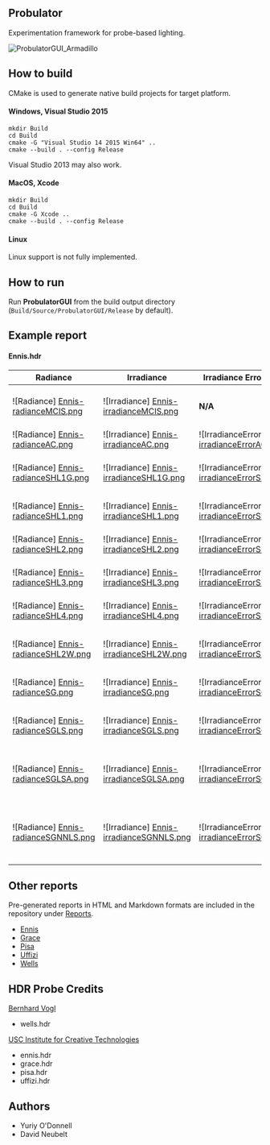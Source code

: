 Probulator
----------

Experimentation framework for probe-based lighting.

![ProbulatorGUI_Armadillo](https://github.com/kayru/Probulator/raw/master/Screenshots/ProbulatorGUI_Armadillo.jpg)

How to build
------------

CMake is used to generate native build projects for target platform. 

#### Windows, Visual Studio 2015 ####

	mkdir Build
	cd Build
	cmake -G "Visual Studio 14 2015 Win64" ..
	cmake --build . --config Release

Visual Studio 2013 may also work.

#### MacOS, Xcode ####

	mkdir Build
	cd Build
	cmake -G Xcode ..
	cmake --build . --config Release

#### Linux ####

Linux support is not fully implemented.

How to run
----------

Run **ProbulatorGUI** from the build output directory (`Build/Source/ProbulatorGUI/Release` by default).

Example report
--------------

#### Ennis.hdr ####

| Radiance | Irradiance  | Irradiance Error (sMAPE) | Mode
| --- | ---  | --- | ---
| ![Radiance] [Ennis-radianceMCIS.png]| ![Irradiance] [Ennis-irradianceMCIS.png] | **N/A** | Monte Carlo <br>[Importance Sampling]<br>**Reference**
| ![Radiance] [Ennis-radianceAC.png]| ![Irradiance] [Ennis-irradianceAC.png]| ![IrradianceError] [Ennis-irradianceErrorAC.png] | Ambient Cube
| ![Radiance] [Ennis-radianceSHL1G.png]| ![Irradiance] [Ennis-irradianceSHL1G.png]| ![IrradianceError] [Ennis-irradianceErrorSHL1G.png] | Spherical Harmonics L1 <br>[Geomerics]
| ![Radiance] [Ennis-radianceSHL1.png]| ![Irradiance] [Ennis-irradianceSHL1.png]| ![IrradianceError] [Ennis-irradianceErrorSHL1.png] | Spherical Harmonics L1
| ![Radiance] [Ennis-radianceSHL2.png]| ![Irradiance] [Ennis-irradianceSHL2.png]| ![IrradianceError] [Ennis-irradianceErrorSHL2.png] | Spherical Harmonics L2
| ![Radiance] [Ennis-radianceSHL3.png]| ![Irradiance] [Ennis-irradianceSHL3.png]| ![IrradianceError] [Ennis-irradianceErrorSHL3.png] | Spherical Harmonics L3
| ![Radiance] [Ennis-radianceSHL4.png]| ![Irradiance] [Ennis-irradianceSHL4.png]| ![IrradianceError] [Ennis-irradianceErrorSHL4.png] | Spherical Harmonics L4
| ![Radiance] [Ennis-radianceSHL2W.png]| ![Irradiance] [Ennis-irradianceSHL2W.png]| ![IrradianceError] [Ennis-irradianceErrorSHL2W.png] | Spherical Harmonics L2 <br>[Windowed]
| ![Radiance] [Ennis-radianceSG.png]| ![Irradiance] [Ennis-irradianceSG.png]| ![IrradianceError] [Ennis-irradianceErrorSG.png] | Spherical Gaussians <br>[Naive]
| ![Radiance] [Ennis-radianceSGLS.png]| ![Irradiance] [Ennis-irradianceSGLS.png]| ![IrradianceError] [Ennis-irradianceErrorSGLS.png] | Spherical Gaussians <br>[Least Squares]
| ![Radiance] [Ennis-radianceSGLSA.png]| ![Irradiance] [Ennis-irradianceSGLSA.png]| ![IrradianceError] [Ennis-irradianceErrorSGLSA.png] | Spherical Gaussians <br>[Least Squares + Ambient]
| ![Radiance] [Ennis-radianceSGNNLS.png]| ![Irradiance] [Ennis-irradianceSGNNLS.png]| ![IrradianceError] [Ennis-irradianceErrorSGNNLS.png] | Spherical Gaussians <br>[Non-Negative Least Squares]

[Ennis-radianceMCIS.png]: https://github.com/kayru/Probulator/raw/master/Reports/Ennis/radianceMCIS.png
[Ennis-irradianceMCIS.png]: https://github.com/kayru/Probulator/raw/master/Reports/Ennis/irradianceMCIS.png
[Ennis-radianceAC.png]: https://github.com/kayru/Probulator/raw/master/Reports/Ennis/radianceAC.png
[Ennis-irradianceAC.png]: https://github.com/kayru/Probulator/raw/master/Reports/Ennis/irradianceAC.png
[Ennis-irradianceErrorAC.png]: https://github.com/kayru/Probulator/raw/master/Reports/Ennis/irradianceErrorAC.png
[Ennis-radianceSHL1G.png]: https://github.com/kayru/Probulator/raw/master/Reports/Ennis/radianceSHL1G.png
[Ennis-irradianceSHL1G.png]: https://github.com/kayru/Probulator/raw/master/Reports/Ennis/irradianceSHL1G.png
[Ennis-irradianceErrorSHL1G.png]: https://github.com/kayru/Probulator/raw/master/Reports/Ennis/irradianceErrorSHL1G.png
[Ennis-radianceSHL1.png]: https://github.com/kayru/Probulator/raw/master/Reports/Ennis/radianceSHL1.png
[Ennis-irradianceSHL1.png]: https://github.com/kayru/Probulator/raw/master/Reports/Ennis/irradianceSHL1.png
[Ennis-irradianceErrorSHL1.png]: https://github.com/kayru/Probulator/raw/master/Reports/Ennis/irradianceErrorSHL1.png
[Ennis-radianceSHL2.png]: https://github.com/kayru/Probulator/raw/master/Reports/Ennis/radianceSHL2.png
[Ennis-irradianceSHL2.png]: https://github.com/kayru/Probulator/raw/master/Reports/Ennis/irradianceSHL2.png
[Ennis-irradianceErrorSHL2.png]: https://github.com/kayru/Probulator/raw/master/Reports/Ennis/irradianceErrorSHL2.png
[Ennis-radianceSHL3.png]: https://github.com/kayru/Probulator/raw/master/Reports/Ennis/radianceSHL3.png
[Ennis-irradianceSHL3.png]: https://github.com/kayru/Probulator/raw/master/Reports/Ennis/irradianceSHL3.png
[Ennis-irradianceErrorSHL3.png]: https://github.com/kayru/Probulator/raw/master/Reports/Ennis/irradianceErrorSHL3.png
[Ennis-radianceSHL4.png]: https://github.com/kayru/Probulator/raw/master/Reports/Ennis/radianceSHL4.png
[Ennis-irradianceSHL4.png]: https://github.com/kayru/Probulator/raw/master/Reports/Ennis/irradianceSHL4.png
[Ennis-irradianceErrorSHL4.png]: https://github.com/kayru/Probulator/raw/master/Reports/Ennis/irradianceErrorSHL4.png
[Ennis-radianceSHL2W.png]: https://github.com/kayru/Probulator/raw/master/Reports/Ennis/radianceSHL2W.png
[Ennis-irradianceSHL2W.png]: https://github.com/kayru/Probulator/raw/master/Reports/Ennis/irradianceSHL2W.png
[Ennis-irradianceErrorSHL2W.png]: https://github.com/kayru/Probulator/raw/master/Reports/Ennis/irradianceErrorSHL2W.png
[Ennis-radianceSG.png]: https://github.com/kayru/Probulator/raw/master/Reports/Ennis/radianceSG.png
[Ennis-irradianceSG.png]: https://github.com/kayru/Probulator/raw/master/Reports/Ennis/irradianceSG.png
[Ennis-irradianceErrorSG.png]: https://github.com/kayru/Probulator/raw/master/Reports/Ennis/irradianceErrorSG.png
[Ennis-radianceSGLS.png]: https://github.com/kayru/Probulator/raw/master/Reports/Ennis/radianceSGLS.png
[Ennis-irradianceSGLS.png]: https://github.com/kayru/Probulator/raw/master/Reports/Ennis/irradianceSGLS.png
[Ennis-irradianceErrorSGLS.png]: https://github.com/kayru/Probulator/raw/master/Reports/Ennis/irradianceErrorSGLS.png
[Ennis-radianceSGLSA.png]: https://github.com/kayru/Probulator/raw/master/Reports/Ennis/radianceSGLSA.png
[Ennis-irradianceSGLSA.png]: https://github.com/kayru/Probulator/raw/master/Reports/Ennis/irradianceSGLSA.png
[Ennis-irradianceErrorSGLSA.png]: https://github.com/kayru/Probulator/raw/master/Reports/Ennis/irradianceErrorSGLSA.png
[Ennis-radianceSGNNLS.png]: https://github.com/kayru/Probulator/raw/master/Reports/Ennis/radianceSGNNLS.png
[Ennis-irradianceSGNNLS.png]: https://github.com/kayru/Probulator/raw/master/Reports/Ennis/irradianceSGNNLS.png
[Ennis-irradianceErrorSGNNLS.png]: https://github.com/kayru/Probulator/raw/master/Reports/Ennis/irradianceErrorSGNNLS.png

Other reports
-------------

Pre-generated reports in HTML and Markdown formats are included in the repository under [Reports](https://github.com/kayru/Probulator/tree/master/Reports).

* [Ennis](https://github.com/kayru/Probulator/blob/master/Reports/Ennis/report.md)
* [Grace](https://github.com/kayru/Probulator/blob/master/Reports/Grace/report.md)
* [Pisa](https://github.com/kayru/Probulator/blob/master/Reports/Pisa/report.md)
* [Uffizi](https://github.com/kayru/Probulator/blob/master/Reports/Uffizi/report.md)
* [Wells](https://github.com/kayru/Probulator/blob/master/Reports/Wells/report.md)

HDR Probe Credits
-----------------

[Bernhard Vogl](http://dativ.at/lightprobes)

 - wells.hdr

[USC Institute for Creative Technologies](http://gl.ict.usc.edu/Data/HighResProbes)

 - ennis.hdr
 - grace.hdr
 - pisa.hdr
 - uffizi.hdr
 
 Authors
 -------

 * Yuriy O'Donnell
 * David Neubelt
